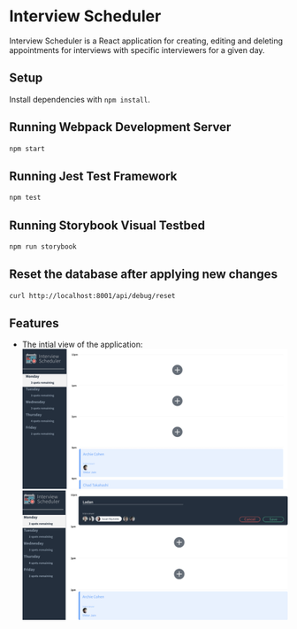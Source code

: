# Interview Scheduler
Interview Scheduler is a React application for creating, editing and deleting appointments for interviews with specific interviewers for a given day.


## Setup

Install dependencies with `npm install`.

## Running Webpack Development Server

```sh
npm start
```

## Running Jest Test Framework

```sh
npm test
```

## Running Storybook Visual Testbed

```sh
npm run storybook
```
## Reset the database after applying new changes

```sh
curl http://localhost:8001/api/debug/reset
```

## Features
- The intial view of the application:
![Initial](/images/1.png)
![After Creating Appointment](/images/2.png)


